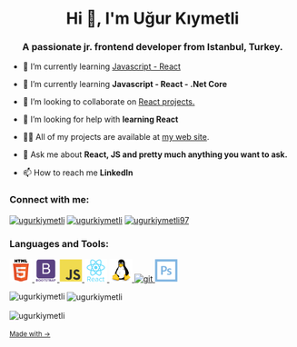 <!--
# Hello I'm Uğur.
### Hi there fellow coder. <img src="https://media.giphy.com/media/hvRJCLFzcasrR4ia7z/giphy.gif" width="20px">
- 🌱 I’m currently learning Javascript-ReactJS.
- 👯 I’m looking to collaborate on projects that will improve my skills.
- 🤔 I’m looking for help with improving skills with Javascript and ReactJS.
- 💬 Ask me about anything. 
- 📫 How to reach me: <a href="https://twitter.com/ugurkiymetli">
  <img alt="Uğur Kıymetli | Twitter" width="18px" src="https://raw.githubusercontent.com/peterthehan/peterthehan/master/assets/twitter.svg" />
</a> <a href="https://www.linkedin.com/in/ugurkiymetli/">
  <img alt="Uğur Kıymetli's LinkedIN" width="18px" src="https://raw.githubusercontent.com/peterthehan/peterthehan/master/assets/linkedin.svg" />
</a>

- [twitter](https://twitter.com/ugurkiymetli), [linkedin](https://www.linkedin.com/in/ugurkiymetli/).
<a href="https://twitter.com/ugurkiymetli">
  <img align="left" alt="Uğur Kıymetli | Twitter" width="22px" src="https://raw.githubusercontent.com/peterthehan/peterthehan/master/assets/twitter.svg" />
</a>
<a href="https://www.linkedin.com/in/ugurkiymetli/">
  <img align="left" alt="Uğur Kıymetli's LinkedIN" width="22px" src="https://raw.githubusercontent.com/peterthehan/peterthehan/master/assets/linkedin.svg" />
</a>


**ugurkiymetli/ugurkiymetli** is a ✨ _special_ ✨ repository because its `README.md` (this file) appears on your GitHub profile.
for ideas - https://github.com/abhisheknaiidu/abhisheknaiidu/edit/master/README.md
Here are some ideas to get you started:

- 🔭 I’m currently working on ...
- 🌱 I’m currently learning ...
- 👯 I’m looking to collaborate on ...
- 🤔 I’m looking for help with ...
- 💬 Ask me about ...
- 📫 How to reach me: ...
- 😄 Pronouns: ...
- ⚡ Fun fact: ...
-->
<h1 align="center">Hi 👋, I'm Uğur Kıymetli</h1>
<h3 align="center">A passionate jr. frontend developer from Istanbul, Turkey.</h3>


- 🔭 I’m currently learning [Javascript - React](https://github.com/users/ugurkiymetli/projects/2)

- 🌱 I’m currently learning **Javascript - React - .Net Core**

- 👯 I’m looking to collaborate on [React projects.](https://github.com/users/ugurkiymetli/projects/1)

- 🤝 I’m looking for help with **learning React**

- 👨‍💻 All of my projects are available at [my web site](www.ugurkiymetli.com).

- 💬 Ask me about **React, JS and pretty much anything you want to ask.**

- 📫 How to reach me **LinkedIn**

<h3 align="left">Connect with me:</h3>
<p align="left">
<a href="https://twitter.com/ugurkiymetli" target="blank"><img align="center" src="https://raw.githubusercontent.com/rahuldkjain/github-profile-readme-generator/master/src/images/icons/Social/twitter.svg" alt="ugurkiymetli" height="30" width="40" /></a>
<a href="https://linkedin.com/in/ugurkiymetli" target="blank"><img align="center" src="https://raw.githubusercontent.com/rahuldkjain/github-profile-readme-generator/master/src/images/icons/Social/linked-in-alt.svg" alt="ugurkiymetli" height="30" width="40" /></a>
<a href="https://www.hackerrank.com/ugurkiymetli97" target="blank"><img align="center" src="https://raw.githubusercontent.com/rahuldkjain/github-profile-readme-generator/master/src/images/icons/Social/hackerrank.svg" alt="ugurkiymetli97" height="30" width="40" /></a>
</p>

<h3 align="left">
  Languages and Tools:
</h3>
<p align="left"> 
  <!-- HTML5 -->
  <a href="https://www.w3.org/html/" target="_blank"> 
    <img src="https://raw.githubusercontent.com/devicons/devicon/master/icons/html5/html5-original-wordmark.svg" alt="html5" width="40" height="40"/> 
  </a> 
  <!-- Bootstrap -->
  <a href="https://getbootstrap.com" target="_blank"> 
    <img src="https://raw.githubusercontent.com/devicons/devicon/master/icons/bootstrap/bootstrap-plain-wordmark.svg" alt="bootstrap" width="40" height="40"/> 
  </a>
  <!-- Javascript -->
  <a href="https://developer.mozilla.org/en-US/docs/Web/JavaScript" target="_blank"> 
  <img src="https://raw.githubusercontent.com/devicons/devicon/master/icons/javascript/javascript-original.svg" alt="javascript" width="40" height="40"/>   
    </a>
  <!-- React -->
  <a href="https://reactjs.org/" target="_blank"> 
    <img src="https://raw.githubusercontent.com/devicons/devicon/master/icons/react/react-original-wordmark.svg" alt="react" width="40" height="40"/> 
  </a> 
    <!-- Linux -->
  <a href="https://www.linux.org/" target="_blank"> 
  <img src="https://raw.githubusercontent.com/devicons/devicon/master/icons/linux/linux-original.svg" alt="linux" width="40" height="40"/> 
  </a> <!-- Git -->
  <a href="https://git-scm.com/" target="_blank"> 
    <img src="https://www.vectorlogo.zone/logos/git-scm/git-scm-icon.svg" alt="git" width="40" height="40"/> 
  </a>
  <!-- Photoshop -->
  <a href="https://www.photoshop.com/en" target="_blank"> 
  <img src="https://raw.githubusercontent.com/devicons/devicon/master/icons/photoshop/photoshop-line.svg" alt="photoshop" width="40" height="40"/> 
  </a>

  <!-- .Net -->
  <!-- 
  <a href="https://dotnet.microsoft.com/" target="_blank"> 
    <img src="https://raw.githubusercontent.com/devicons/devicon/master/icons/dot-net/dot-net-original-wordmark.svg" alt="dotnet" width="40" height="40"/>  
  </a>  
    -->
<!--C#-->
  <!-- <a href="https://www.w3schools.com/cs/" target="_blank"> 
    <img src="https://raw.githubusercontent.com/devicons/devicon/master/icons/csharp/csharp-original.svg" alt="csharp" width="40" height="40"/> 
  </a> --> 
</p>

<!-- Most Used Languages -->
<p><img align="left" src="https://github-readme-stats.vercel.app/api/top-langs?username=ugurkiymetli&show_icons=true&theme=tokyonight&locale=en&layout=compact" alt="ugurkiymetli" /></p>
<!-- Github Stats -->

<p>&nbsp;<img align="center" src="https://github-readme-stats.vercel.app/api?username=ugurkiymetli&show_icons=true&theme=tokyonight&locale=en" alt="ugurkiymetli" /></p>

<!-- Contrubutions Streak -->
<p><img align="center" src="https://github-readme-streak-stats.herokuapp.com/?user=ugurkiymetli&theme=dark" alt="ugurkiymetli" /></p>

<!-- Github Profile Trophies  -->
<!--  <p align="left"> <a href="https://github.com/ryo-ma/github-profile-trophy"><img src="https://github-profile-trophy.vercel.app/?username=ugurkiymetli" alt="ugurkiymetli" /></a> </p>
 -->

<small>
<a href="https://rahuldkjain.github.io/gh-profile-readme-generator">Made with -><a/>
</small>
